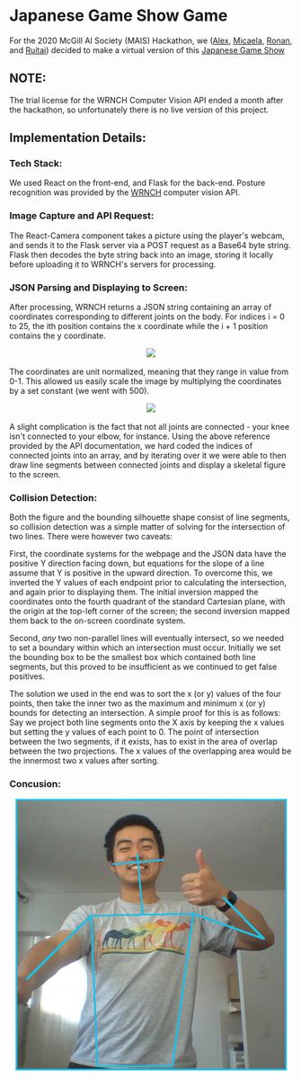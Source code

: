 # Japanese Game Show Game

For the 2020 McGill AI Society (MAIS) Hackathon, we ([Alex](https://github.com/allu5662), [Micaela](https://github.com/mgraiver), [Ronan](https://github.com/RonanAlmeida), and [Ruitai](https://github.com/ruitaiS)) decided to make a virtual version of this [Japanese Game Show](https://youtu.be/6ioiMXKpHxI)

## NOTE:
The trial license for the WRNCH Computer Vision API ended a month after the hackathon, so unfortunately there is no live version of this project.

## Implementation Details:

### Tech Stack:
We used React on the front-end, and Flask for the back-end. Posture recognition was provided by the [WRNCH](https://wrnch.ai/) computer vision API.

<!-- TODO: List the libraries used -->

### Image Capture and API Request:
The React-Camera component takes a picture using the player's webcam, and sends it to the Flask server via a POST request as a Base64 byte string. Flask then decodes the byte string back into an image, storing it locally before uploading it to WRNCH's servers for processing. 

### JSON Parsing and Displaying to Screen:

After processing, WRNCH returns a JSON string containing an array of coordinates corresponding to different joints on the body. For indices i = 0 to 25, the ith position contains the x coordinate while the i + 1 position contains the y coordinate.

<p align="center">
  <img src="https://devportal.wrnch.ai/assets/coord_spaces_2D-9b4c3afa7bf52fa585afd6b1fd3e944c30418964e6376d45722a22dc4c4b7ce1.png">
</p>
 The coordinates are unit normalized, meaning that they range in value from 0-1. This allowed us easily scale the image by multiplying the coordinates by a set constant (we went with 500).

<p align="center">
    <img src="https://devportal.wrnch.ai/assets/j25_body_joints-4ef1dbefbe34c98952cc14df51e8074ebe3bbb1fed4bc53f66943e23451aa29c.png">
</p>
A slight complication is the fact that not all joints are connected - your knee isn't connected to your elbow, for instance. Using the above reference provided by the API documentation, we hard coded the indices of connected joints into an array, and by iterating over it we were able to then draw line segments between connected joints and display a skeletal figure to the screen.

### Collision Detection:
Both the figure and the bounding silhouette shape consist of line segments, so collision detection was a simple matter of solving for the intersection of two lines. There were however two caveats:

First, the coordinate systems for the webpage and the JSON data have the positive Y direction facing down, but equations for the slope of a line assume that Y is positive in the upward direction. To overcome this, we inverted the Y values of each endpoint prior to calculating the intersection, and again prior to displaying them. The initial inversion mapped the coordinates onto the fourth quadrant of the standard Cartesian plane, with the origin at the top-left corner of the screen; the second inversion mapped them back to the on-screen coordinate system.

Second, *any* two non-parallel lines will eventually intersect, so we needed to set a boundary within which an intersection must occur. Initially we set the bounding box to be the smallest box which contained both line segments, but this proved to be insufficient as we continued to get false positives. 

<!-- Image describing the false collisions -->

The solution we used in the end was to sort the x (or y) values of the four points, then take the inner two as the maximum and minimum x (or y) bounds for detecting an intersection. A simple proof for this is as follows: Say we project both line segments onto the X axis by keeping the x values but setting the y values of each point to 0. The point of intersection between the two segments, if it exists, has to exist in the area of overlap between the two projections. The x values of the overlapping area would be the innermost two x values after sorting.

<!-- Diagram for the proof -->
<!-- Also maybe write it better -->

### Concusion:

<p align="center"><img src="yay.png"></p>
